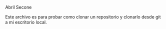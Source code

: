 Abril Secone

Este archivo es para probar como clonar un repositorio y clonarlo desde git a mi escritorio local.
